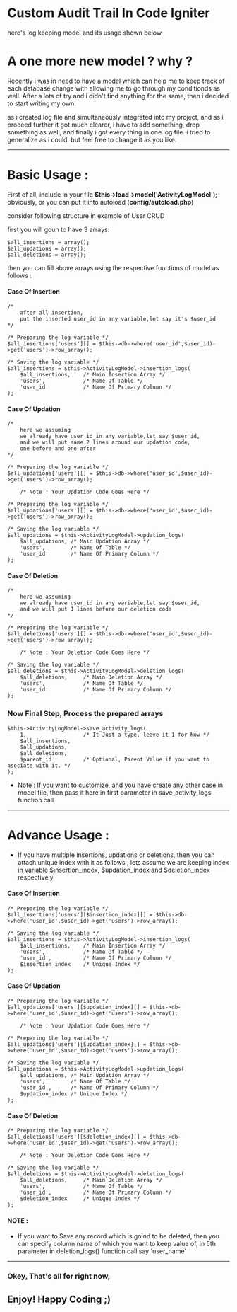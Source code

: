 # Custom Audit Trail In Code Igniter
here's log keeping model and its usage shown below

# A one more new model ? why ?
Recently i was in need to have a model which can help me to keep track of each database change with allowing me to go through my conditionds as well. After a lots of try and i didn't find anything for the same, then i decided to start writing my own. 

as i created log file and simultaneously integrated into my project, and as i proceed further it got much clearer, i have to add something, drop something as well, and finally i got every thing in one log file. i tried to generalize as i could. but feel free to change it as you like. 

---

# Basic Usage : 

First of all, include in your file **$this->load->model('ActivityLogModel');** obviously, or you can put it into autoload (**config/autoload.php**)

consider following structure in example of User CRUD

first you will goun to have 3 arrays:

	$all_insertions = array();
	$all_updations = array();
	$all_deletions = array();

then you can fill above arrays using the respective functions of model as follows : 

#### Case Of Insertion
	/*
		after all insertion,
		put the inserted user_id in any variable,let say it's $user_id
	*/

	/* Preparing the log variable */ 
	$all_insertions['users'][] = $this->db->where('user_id',$user_id)->get('users')->row_array();
	
	/* Saving the log variable */ 
	$all_insertions = $this->ActivityLogModel->insertion_logs(
		$all_insertions, 	/* Main Insertion Array */
		'users',			/* Name Of Table */
		'user_id' 			/* Name Of Primary Column */
	);

#### Case Of Updation
	/*
		here we assuming 
		we already have user_id in any variable,let say $user_id,
		and we will put same 2 lines around our updation code, 
		one before and one after
	*/

	/* Preparing the log variable */ 
	$all_updations['users'][] = $this->db->where('user_id',$user_id)->get('users')->row_array();

		/* Note : Your Updation Code Goes Here */

	/* Preparing the log variable */ 
	$all_updations['users'][] = $this->db->where('user_id',$user_id)->get('users')->row_array();

	/* Saving the log variable */ 
	$all_updations = $this->ActivityLogModel->updation_logs(
		$all_updations, /* Main Updation Array */
		'users', 		/* Name Of Table */
		'user_id' 		/* Name Of Primary Column */
	);


#### Case Of Deletion

	/*
		here we assuming 
		we already have user_id in any variable,let say $user_id,
		and we will put 1 lines before our deletion code
	*/

	/* Preparing the log variable */ 
	$all_deletions['users'][] = $this->db->where('user_id',$user_id)->get('users')->row_array();

		/* Note : Your Deletion Code Goes Here */
	
	/* Saving the log variable */ 
	$all_deletions = $this->ActivityLogModel->deletion_logs(
		$all_deletions, 	/* Main Deletion Array */
		'users',			/* Name Of Table */
		'user_id' 			/* Name Of Primary Column */
	);

### Now Final Step, Process the prepared arrays

    $this->ActivityLogModel->save_activity_logs(
        1, 					/* It Just a type, leave it 1 for Now */
        $all_insertions,	
        $all_updations,
        $all_deletions,
        $parent_id 			/* Optional, Parent Value if you want to asociate with it. */
    );

* Note  : If you want to customize, and you have create any other case in model file, then pass it here in first parameter in save_activity_logs function call


----

# Advance Usage : 

* If you have multiple insertions, updations or deletions, 
	then you can attach unique index with it as follows ,
	lets assume we are keeping index in variable $insertion_index, $updation_index and $deletion_index respectively


	
#### Case Of Insertion

	/* Preparing the log variable */ 
	$all_insertions['users'][$insertion_index][] = $this->db->where('user_id',$user_id)->get('users')->row_array();
	
	/* Saving the log variable */ 
	$all_insertions = $this->ActivityLogModel->insertion_logs(
		$all_insertions, 	/* Main Insertion Array */
		'users',			/* Name Of Table */
		'user_id', 			/* Name Of Primary Column */
		$insertion_index 	/* Unique Index */
	);

#### Case Of Updation 

	/* Preparing the log variable */ 
	$all_updations['users'][$updation_index][] = $this->db->where('user_id',$user_id)->get('users')->row_array();

		/* Note : Your Updation Code Goes Here */

	/* Preparing the log variable */ 
	$all_updations['users'][$updation_index][] = $this->db->where('user_id',$user_id)->get('users')->row_array();

	/* Saving the log variable */ 
	$all_updations = $this->ActivityLogModel->updation_logs(
		$all_updations, /* Main Updation Array */
		'users', 		/* Name Of Table */
		'user_id', 		/* Name Of Primary Column */
		$updation_index /* Unique Index */
	);

#### Case Of Deletion

	/* Preparing the log variable */ 
	$all_deletions['users'][$deletion_index][] = $this->db->where('user_id',$user_id)->get('users')->row_array();

		/* Note : Your Deletion Code Goes Here */
	
	/* Saving the log variable */ 
	$all_deletions = $this->ActivityLogModel->deletion_logs(
		$all_deletions, 	/* Main Deletion Array */
		'users',			/* Name Of Table */
		'user_id', 			/* Name Of Primary Column */
		$deletion_index		/* Unique Index */
	);

#### NOTE :
*   If you want to Save any record which is goind to be deleted,
	then you can specify column name of which you want to keep value of,
	in 5th parameter in deletion_logs() function call say 'user_name' 

----

### Okey, That's all for right now,
## Enjoy! Happy Coding ;)

